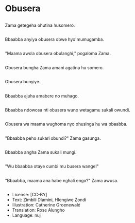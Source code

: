 # Obusera

##
Zama getegeha ohutina husomero.

##
Bbaabba anyiya obusera obwe hyo'mumugamba.

##
"Maama awola obusera obulanghi," pogaloma Zama.

##
Obusera bungha Zama amani agatina hu somero.

##
Obusera bunyiye.

##
Bbaabba ajuha amabere no muhago.

##
Bbaabba ndowosa nti obusera wuno wetagamu sukali owundi.

##
Obusera wa maama wughoma nyo ohusinga hu wa bbaabba.

##
"Bbaabba peho sukari obundi?" Zama gasunga.

##
Bbaabba angha Zama sukali mungi.

##
"Wu bbaabba otaye cumbi mu busera wange!"

##
"Bbaabba, maama ana habe nghali engo?" Zama awusa.

##
* License: [CC-BY]
* Text: Zimbili Dlamini, Hlengiwe Zondi
* Illustration: Catherine Groenewald
* Translation: Rose Alungho
* Language: nuj
